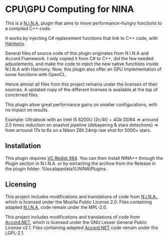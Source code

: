 ﻿# CPU\GPU Computing for NINA
This is a [N.I.N.A.](https://github.com/isbeorn/nina) plugin that aims to move performance-hungry functions to a compiled C++ code.

It works by injecting C# replacement functions that link to C++ code, with [Harmony](https://harmony.pardeike.net/).

Several files of source code of this plugin originates from N.I.N.A and Accord Framework.
I only copied it from C# to C++, did the few needed adjustements, and make the code to inject the new native functions inside N.I.N.A with Harmony.
Now, this plugin also offer an GPU Implementation of some functions with OpenCL.

Hence almost all files from this project remains under the licenses of their sources. A updated copy of the different licenses is available at the top of concerned files.

This plugin allow great performance gains on smaller configurations, with no impact on results.

Example: Ultrabook with an Intel I5 6200U (2c/4t) + 4Gb DDR4 => arround 2.5 times reduction on snashot pipeline (debayering & stars detections) => from arround 17s to 6s on a Nikon Z6II 24mp raw shot for 5000+ stars.

## Installation
This plugin requires [VC Redist X64](https://aka.ms/vs/17/release/vc_redist.x64.exe).
You can then install NINA++ through the Plugin section in N.I.N.A. or by extracting the archive from the Release in the plugin folder: %localappdata%\NINA\Plugins.

## Licensing
This project includes modifications and translations of code from [N.I.N.A.](https://github.com/isbeorn/nina), which is licensed under the Mozilla Public License 2.0.
Files containing adapted [N.I.N.A.](https://github.com/isbeorn/nina) code remain under the MPL-2.0.

This project includes modifications and translations of code from [Accord.NET](http://accord-framework.net/), which is licensed under the GNU Lesser General Public License v2.1.
Files containing adapted [Accord.NET](http://accord-framework.net/) code remain under the LGPL-2.1.

